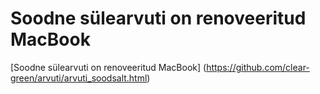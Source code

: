 # Soodne sülearvuti on renoveeritud MacBook
[Soodne sülearvuti on renoveeritud MacBook] (https://github.com/clear-green/arvuti/arvuti_soodsalt.html)
